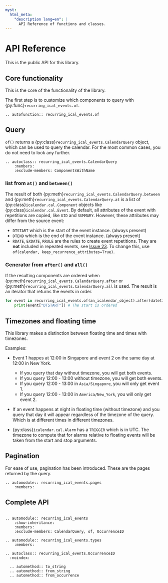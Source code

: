 ```yaml
---
myst:
  html_meta:
    "description lang=en": |
      API Reference of functions and classes.
---
```



# API Reference

This is the public API for this library.

## Core functionality

This is the core of the functionality of the library.

The first step is to customize which components to query with {py:func}`recurring_ical_events.of`.

```{eval-rst}
.. autofunction:: recurring_ical_events.of 
```

## Query

`of()` returns a {py:class}`recurring_ical_events.CalendarQuery` object, which can be used to query the calendar.
For the most common cases, you do not need to look any further.

```{eval-rst}
.. autoclass:: recurring_ical_events.CalendarQuery
    :members:
    :exclude-members: ComponentsWithName
```

### list from `at()` and `between()`

The result of both {py:meth}`recurring_ical_events.CalendarQuery.between` and
{py:meth}`recurring_ical_events.CalendarQuery.at` is a list of {py:class}`icalendar.cal.Component`
objects like {py:class}`icalendar.cal.Event`.
By default, all attributes of the event with repetitions are copied, like ``UID`` and ``SUMMARY``.
However, these attributes may differ from the source event:

* ``DTSTART`` which is the start of the event instance. (always present)
* ``DTEND`` which is the end of the event instance. (always present)
* ``RDATE``, ``EXDATE``, ``RRULE`` are the rules to create event repetitions.
  They are **not** included in repeated events, see [Issue 23].
  To change this, use ``of(calendar, keep_recurrence_attributes=True)``.

[Issue 23]: https://github.com/niccokunzmann/python-recurring-ical-events/issues/23

### Generator from `after()` and `all()`

If the resulting components are ordered when {py:meth}`recurring_ical_events.CalendarQuery.after` or 
{py:meth}`recurring_ical_events.CalendarQuery.all` is used.
The result is an iterator that returns the events in order.

```python
for event in recurring_ical_events.of(an_icalendar_object).after(datetime.datetime.now()):
    print(event["DTSTART"]) # The start is ordered
```

## Timezones and floating time

This library makes a distinction between floating time and times with timezones.

Examples:

* Event 1 happes at 12:00 in Singapore and event 2 on the same day at 12:00 in New York.

  * If you query that day without timezone, you will get both events.
  * If you query 12:00 - 13:00 without timezone, you will get both events.
  * If you query 12:00 - 13:00 in `Asia/Singapore`, you will only get event 1.
  * If you query 12:00 - 13:00 in `America/New_York`, you will only get event 2.

* If an event happens at night in floating time (without timezone) and
  you query that day it will appear regardless of the timezone of the query.
  Which is at different times in different timezones.

* {py:class}`icalendar.cal.Alarm` has a `TRIGGER` which is in UTC.
  The timezone to compute that for alarms relative to floating events will be taken
  from the start and stop arguments.

## Pagination

For ease of use, pagination has been introduced.
These are the pages returned by the query.

```{eval-rst}
.. automodule:: recurring_ical_events.pages
    :members:
```

## Complete API

```{eval-rst}

.. automodule:: recurring_ical_events
    :show-inheritance:
    :members:
    :exclude-members: CalendarQuery, of, OccurrenceID

.. automodule:: recurring_ical_events.types
    :members:

.. autoclass:: recurring_ical_events.OccurrenceID
  :noindex:

  .. automethod:: to_string
  .. automethod:: from_string
  .. automethod:: from_occurrence

```
